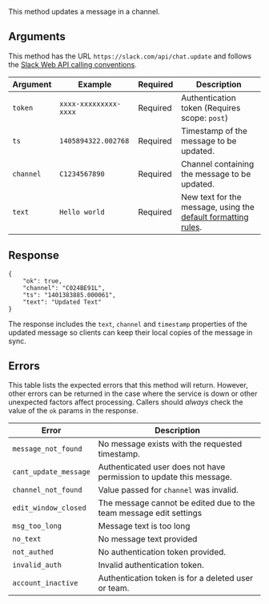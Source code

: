 This method updates a message in a channel.

## Arguments

This method has the URL `https://slack.com/api/chat.update` and follows the [Slack Web API calling conventions](/web#basics).

| Argument | Example | Required | Description |
| --- | --- | --- | --- |
| `token` | `xxxx-xxxxxxxxx-xxxx` | Required | Authentication token (Requires scope: `post`) |
| `ts` | `1405894322.002768` | Required | Timestamp of the message to be updated. |
| `channel` | `C1234567890` | Required | Channel containing the message to be updated. |
| `text` | `Hello world` | Required | New text for the message, using the [default formatting rules](/docs/formatting). |

## Response

```
{
    "ok": true,
    "channel": "C024BE91L",
    "ts": "1401383885.000061",
    "text": "Updated Text"
}
```

The response includes the `text`, `channel` and `timestamp` properties of the updated message so clients can keep their local copies of the message in sync.

## Errors

This table lists the expected errors that this method will return. However, other errors can be returned in the case where the service is down or other unexpected factors affect processing. Callers should _always_ check the value of the `ok` params in the response.

| Error | Description |
| --- | --- |
| `message_not_found` | No message exists with the requested timestamp. |
| `cant_update_message` | Authenticated user does not have permission to update this message. |
| `channel_not_found` | Value passed for `channel` was invalid. |
| `edit_window_closed` | The message cannot be edited due to the team message edit settings |
| `msg_too_long` | Message text is too long |
| `no_text` | No message text provided |
| `not_authed` | No authentication token provided. |
| `invalid_auth` | Invalid authentication token. |
| `account_inactive` | Authentication token is for a deleted user or team. |

